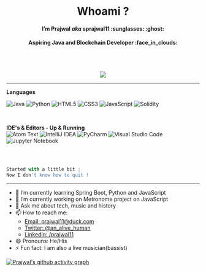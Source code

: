 <h1 align="center" > <b> Whoami ?  </b> </h1>

<h4 align="center"> I’m Prajwal <I> aka </I> sprajwal11 :sunglasses:  :ghost: </h4>
<h4 align="center"> Aspiring Java and Blockchain Developer :face_in_clouds: </h4>
<br></br>

 <!--![Prajwal Banner Twitter New](https://user-images.githubusercontent.com/82059926/176501473-9ee9878f-8f9d-4ba2-971a-b692796cdfe7.png) --> 

<p align=center>
 <img src="https://github-readme-stats.vercel.app/api?username=sprajwal11&&show_icons=true&title_color=00ffff&icon_color=bb2acf&text_color=daf7dc&bg_color=151515" >
<hr> </hr>

<b> Languages </b>
<br/>

 
![Java](https://img.shields.io/badge/java-%23ED8B00.svg?style=for-the-badge&logo=java&logoColor=white)
![Python](https://img.shields.io/badge/python-3670A0?style=for-the-badge&logo=python&logoColor=ffdd54)
![HTML5](https://img.shields.io/badge/html5-%23E34F26.svg?style=for-the-badge&logo=html5&logoColor=white)
![CSS3](https://img.shields.io/badge/css3-%231572B6.svg?style=for-the-badge&logo=css3&logoColor=white)
![JavaScript](https://img.shields.io/badge/javascript-%23323330.svg?style=for-the-badge&logo=javascript&logoColor=%23F7DF1E)
![Solidity](https://img.shields.io/badge/SOLIDITY-%23E48B50.svg?style=for-the-badge&logo=solidity&logoColor=white)
  </p>
<br/>

<b> IDE's & Editors - Up & Running </b> <br/>
![Atom Text](https://img.shields.io/badge/Atom_text-%23575756.svg?style=for-the-badge&logo=atom&logoColor=green)
![IntelliJ IDEA](https://img.shields.io/badge/IntelliJIDEA-000000.svg?style=for-the-badge&logo=intellij-idea&logoColor=white)
![PyCharm](https://img.shields.io/badge/pycharm-143?style=for-the-badge&logo=pycharm&logoColor=black&color=black&labelColor=green)
![Visual Studio Code](https://img.shields.io/badge/Visual%20Studio%20Code-0078d7.svg?style=for-the-badge&logo=visual-studio-code&logoColor=white)
![Jupyter Notebook](https://img.shields.io/badge/jupyter-%23FA0F00.svg?style=for-the-badge&logo=jupyter&logoColor=white)
 </p>

<br/>

```python

Started with a little bit ;
Now I don't know how to quit !
```



<hr> </hr>

- 🌱 I’m currently learning Spring Boot, Python and JavaScript
- 🔭 I’m currently working on Metronome project on JavaScript
- 💬 Ask me about tech, music and history
- 📫 How to reach me:
   - [Email: prajwal11@duck.com](mailto:prajwal11@duck.com)
   - [Twitter: @an_alive_human](https://twitter.com/an_alive_human)
   - [Linkedin: /prajwal11](https://www.linkedin.com/in/prajwal11/)
- 😄 Pronouns: He/His
- ⚡ Fun fact: I am also a live musician(bassist)


[![Prajwal's github activity graph](https://activity-graph.herokuapp.com/graph?username=sprajwal11&theme=xcode)](https://github.com/sprajwal11/github-readme-activity-graph)






<!--


**sprajwal11/sprajwal11** is a ✨ _special_ ✨ repository because its `README.md` (this file) appears on your GitHub profile.
### Hi, I'm Prajwal! 👋

Here are some ideas to get you started:

- 🔭 I’m currently working on ...
- 🌱 I’m currently learning ...
- 👯 I’m looking to collaborate on ...
- 🤔 I’m looking for help with ...
- 💬 Ask me about ...
- 📫 How to reach me: ...
- 😄 Pronouns: ...
- ⚡ Fun fact: ...
-->
